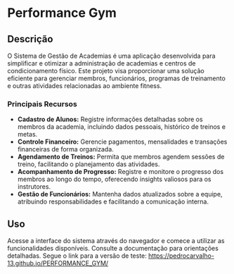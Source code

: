 # Performance Gym

## Descrição
O Sistema de Gestão de Academias é uma aplicação desenvolvida para simplificar e otimizar a administração de academias e centros de condicionamento físico. Este projeto visa proporcionar uma solução eficiente para gerenciar membros, funcionários, programas de treinamento e outras atividades relacionadas ao ambiente fitness.

### Principais Recursos
- **Cadastro de Alunos:** Registre informações detalhadas sobre os membros da academia, incluindo dados pessoais, histórico de treinos e metas.
- **Controle Financeiro:** Gerencie pagamentos, mensalidades e transações financeiras de forma organizada.
- **Agendamento de Treinos:** Permita que membros agendem sessões de treino, facilitando o planejamento das atividades.
- **Acompanhamento de Progresso:** Registre e monitore o progresso dos membros ao longo do tempo, oferecendo insights valiosos para os instrutores.
- **Gestão de Funcionários:** Mantenha dados atualizados sobre a equipe, atribuindo responsabilidades e facilitando a comunicação interna.

## Uso
Acesse a interface do sistema através do navegador e comece a utilizar as funcionalidades disponíveis. Consulte a documentação para orientações detalhadas. Segue o link para a versão de teste: https://pedrocarvalho-13.github.io/PERFORMANCE_GYM/
